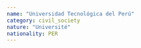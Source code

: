 ```yaml
---
name: "Universidad Tecnológica del Perú"
category: civil_society
nature: "Université"
nationality: PER
---
```

    
